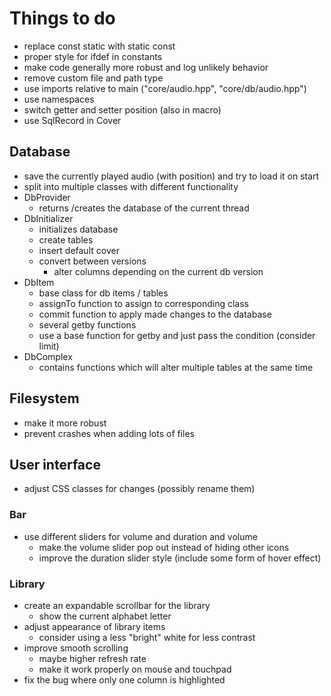 # Things to do
- replace const static with static const
- proper style for ifdef in constants
- make code generally more robust and log unlikely behavior
- remove custom file and path type
- use imports relative to main ("core/audio.hpp", "core/db/audio.hpp")
- use namespaces
- switch getter and setter position (also in macro)
- use SqlRecord in Cover

## Database
- save the currently played audio (with position) and try to load it on start
- split into multiple classes with different functionality
- DbProvider
  - returns /creates the database of the current thread
- DbInitializer
  - initializes database
  - create tables
  - insert default cover
  - convert between versions
    - alter columns depending on the current db version
- DbItem
  - base class for db items / tables
  - assignTo function to assign to corresponding class
  - commit function to apply made changes to the database
  - several getby functions
  - use a base function for getby and just pass the condition (consider limit)
- DbComplex
  - contains functions which will alter multiple tables at the same time

## Filesystem
- make it more robust
- prevent crashes when adding lots of files

## User interface
- adjust CSS classes for changes (possibly rename them)

### Bar
- use different sliders for volume and duration and volume
  - make the volume slider pop out instead of hiding other icons
  - improve the duration slider style (include some form of hover effect)

### Library
- create an expandable scrollbar for the library
  - show the current alphabet letter
- adjust appearance of library items
  - consider using a less "bright" white for less contrast
- improve smooth scrolling
  - maybe higher refresh rate
  - make it work properly on mouse and touchpad
- fix the bug where only one column is highlighted